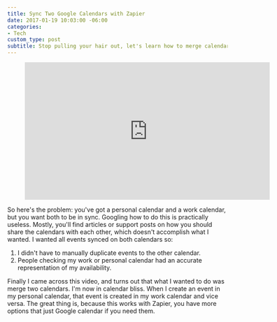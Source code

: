 ```yaml
---
title: Sync Two Google Calendars with Zapier
date: 2017-01-19 10:03:00 -06:00
categories:
- Tech
custom_type: post
subtitle: Stop pulling your hair out, let's learn how to merge calendars
---
```


<figure class="iframe-container">
<iframe width="560" height="315" src="https://www.youtube.com/embed/Q-8HHuZK1Ko" frameborder="0" allowfullscreen></iframe>
</figure>

So here's the problem: you've got a personal calendar and a work calendar, but you want both to be in sync. Googling how to do this is practically useless. Mostly, you'll find articles or support posts on how you should share the calendars with each other, which doesn't accomplish what I wanted. I wanted all events synced on both calendars so:

1. I didn't have to manually duplicate events to the other calendar.
2. People checking my work or personal calendar had an accurate representation of my availability.

Finally I came across this video, and turns out that what I wanted to do was merge two calendars. I'm now in calendar bliss. When I create an event in my personal calendar, that event is created in my work calendar and vice versa. The great thing is, because this works with Zapier, you have more options that just Google calendar if you need them.
